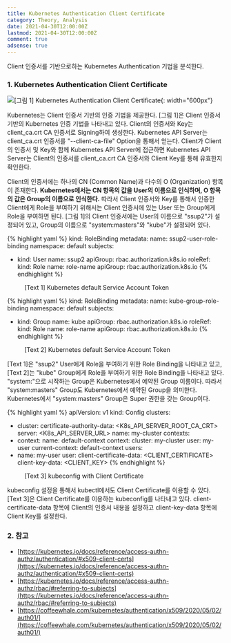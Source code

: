 ```yaml
---
title: Kubernetes Authentication Client Certificate
category: Theory, Analysis
date: 2021-04-30T12:00:00Z
lastmod: 2021-04-30T12:00:00Z
comment: true
adsense: true
---
```


Client 인증서를 기반으로하는 Kubernetes Authentication 기법을 분석한다.

### 1. Kubernetes Authentication Client Certificate

![[그림 1] Kubernetes Authentication Client Certificate]({{site.baseurl}}/images/theory_analysis/Kubernetes_Authentication_Client_Certificate/Kubernetes_Authentication_Client_Certificate.PNG){: width="600px"}

Kubernetes는 Client 인증서 기반의 인증 기법을 제공한다. [그림 1]은 Client 인증서 기반의 Kubernetes 인증 기법을 나타내고 있다. Client의 인증서와 Key는 client_ca.crt CA 인증서로 Signing하여 생성한다. Kubernetes API Server는 client_ca.crt 인증서를 "--client-ca-file" Option을 통해서 얻는다. Client가 Client의 인증서 및 Key와 함께 Kubernetes API Server에 접근하면 Kubernetes API Server는 Client의 인증서를 client_ca.crt CA 인증서와 Client Key를 통해 유효한지 확인한다.

Client의 인증서에는 하나의 CN (Common Name)과 다수의 O (Organization) 항목이 존재한다. **Kubernetes에서는  CN 항목의 값을 User의 이름으로 인식하며, O 항목의 값은 Group의 이름으로 인식한다.**  따라서 Client 인증서와 Key를 통해서 인증한 Client에게 Role을 부여하기 위해서는 Client 인증서에 있는 User 또는 Group에게 Role을 부여하면 된다. [그림 1]의 Client 인증서에는 User의 이름으로 "ssup2"가 설정되어 있고, Group의 이름으로 "system:masters"와 "kube"가 설정되어 있다.

{% highlight yaml %}
kind: RoleBinding
metadata:
  name: ssup2-user-role-binding
  namespace: default
subjects:
- kind: User
  name: ssup2
  apiGroup: rbac.authorization.k8s.io
roleRef:
  kind: Role
  name: role-name
  apiGroup: rbac.authorization.k8s.io
{% endhighlight %}
<figure>
<figcaption class="caption">[Text 1] Kubernetes default Service Account Token</figcaption>
</figure>

{% highlight yaml %}
kind: RoleBinding
metadata:
  name: kube-group-role-binding
  namespace: default
subjects:
- kind: Group
  name: kube
  apiGroup: rbac.authorization.k8s.io
roleRef:
  kind: Role
  name: role-name
  apiGroup: rbac.authorization.k8s.io
{% endhighlight %}
<figure>
<figcaption class="caption">[Text 2] Kubernetes default Service Account Token</figcaption>
</figure>

[Text 1]은 "ssup2" User에게 Role을 부여하기 위한 Role Binding을 나타내고 있고, [Text 2]는 "kube" Group에게 Role을 부여하기 위한 Role Binding을 나타내고 있다. "system:"으로 시작하는 Group은 Kubernetes에서 예약된 Group 이름이다. 따라서 "system:masters" Group도 Kubernetes에서 예약된 Group을 의미한다. Kubernetes에서 "system:masters" Group은 Super 권한을 갖는 Group이다.

{% highlight yaml %}
apiVersion: v1
kind: Config
clusters:
- cluster:
    certificate-authority-data: <K8s_API_SERVER_ROOT_CA_CRT>
    server: <K8s_API_SERVER_URL>
  name: my-cluster 
contexts:
- context:
  name: default-context
  context:
    cluster: my-cluster
    user: my-user
current-context: default-context
users:
- name: my-user
  user:
    client-certificate-data: <CLIENT_CERTIFICATE>
    client-key-data: <CLIENT_KEY>
{% endhighlight %}
<figure>
<figcaption class="caption">[Text 3] kubeconfig with Client Certificate</figcaption>
</figure>

kubeconfig 설정을 통해서 kubectl에서도 Client Certificate를 이용할 수 있다. [Text 3]은 Client Certificate를 이용하는 kubeconfig를 나타내고 있다. client-certificate-data 항목에 Client의 인증서 내용을 설정하고 client-key-data 항목에 Client Key를 설정한다.

### 2. 참고

* [https://kubernetes.io/docs/reference/access-authn-authz/authentication/#x509-client-certs](https://kubernetes.io/docs/reference/access-authn-authz/authentication/#x509-client-certs)
* [https://kubernetes.io/docs/reference/access-authn-authz/rbac/#referring-to-subjects](https://kubernetes.io/docs/reference/access-authn-authz/rbac/#referring-to-subjects)
* [https://coffeewhale.com/kubernetes/authentication/x509/2020/05/02/auth01/](https://coffeewhale.com/kubernetes/authentication/x509/2020/05/02/auth01/)